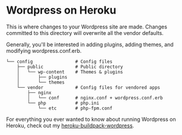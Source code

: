 # Wordpress on Heroku
This is where changes to your Wordpress site are made.  Changes committed to this directory will overwrite all the vendor defaults.

Generally, you'll be interested in adding plugins, adding themes, and modifying wordpress.conf.erb.
```
└── config                # Config files
    ├── public            # Public directory
    │   └── wp-content    # Themes & plugins
    │       ├── plugins
    │       └── themes
    └── vendor            # Config files for vendored apps
        ├── nginx
        │   └── conf      # nginx.conf + wordpress.conf.erb
        └── php           # php.ini
            └── etc       # php-fpm.conf
```

For everything you ever wanted to know about running Wordpress on Heroku, check out my [heroku-buildpack-wordpress](http://github.com/mchung/heroku-buildpack-wordpress).